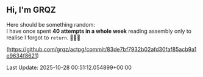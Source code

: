 ## Hi, I'm GRQZ
Here should be something random:  
I have once spent **40 attempts in a whole week** reading assembly only to realise I forgot to `return`. 🤯🤯🤯

(<https://github.com/grqz/actpg/commit/83de7bf7932b02afd30faf85acb9a1e9634f8621>)


Last Update: 2025-10-28 00:51:12.054899+00:00
